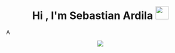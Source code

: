 
<h1 align="center"><b>Hi , I'm Sebastian Ardila </b><img src="https://media.giphy.com/media/hvRJCLFzcasrR4ia7z/giphy.gif" width="35"></h1>
<!--  -->A
<p align="center">
  <a href="https://github.com/DenverCoder1/readme-typing-svg"><img src="https://readme-typing-svg.herokuapp.com?font=Time+New+Roman&color=cyan&size=25&center=true&vCenter=true&width=600&height=100&lines=Sebastian+Ardila..&hearts;++;Self-taught+Front-End+Developer,;and +Finance+Student,;Currently+Learning,;Active+Learner/Researcher,;Love+to+learn+new+stuffs..<3"></a>
</p>

